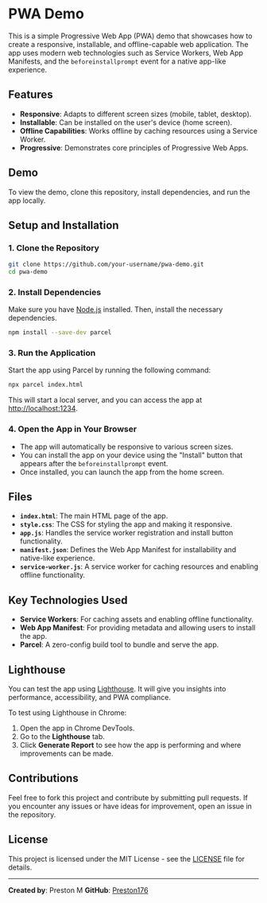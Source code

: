 
# PWA Demo

This is a simple Progressive Web App (PWA) demo that showcases how to create a responsive, installable, and offline-capable web application. The app uses modern web technologies such as Service Workers, Web App Manifests, and the `beforeinstallprompt` event for a native app-like experience.

## Features

- **Responsive**: Adapts to different screen sizes (mobile, tablet, desktop).
- **Installable**: Can be installed on the user's device (home screen).
- **Offline Capabilities**: Works offline by caching resources using a Service Worker.
- **Progressive**: Demonstrates core principles of Progressive Web Apps.

## Demo

To view the demo, clone this repository, install dependencies, and run the app locally.

## Setup and Installation

### 1. Clone the Repository

```bash
git clone https://github.com/your-username/pwa-demo.git
cd pwa-demo
```

### 2. Install Dependencies

Make sure you have [Node.js](https://nodejs.org/) installed. Then, install the necessary dependencies.

```bash
npm install --save-dev parcel
```

### 3. Run the Application

Start the app using Parcel by running the following command:

```bash
npx parcel index.html
```

This will start a local server, and you can access the app at [http://localhost:1234](http://localhost:1234).

### 4. Open the App in Your Browser

- The app will automatically be responsive to various screen sizes.
- You can install the app on your device using the "Install" button that appears after the `beforeinstallprompt` event.
- Once installed, you can launch the app from the home screen.

## Files

- **`index.html`**: The main HTML page of the app.
- **`style.css`**: The CSS for styling the app and making it responsive.
- **`app.js`**: Handles the service worker registration and install button functionality.
- **`manifest.json`**: Defines the Web App Manifest for installability and native-like experience.
- **`service-worker.js`**: A service worker for caching resources and enabling offline functionality.

## Key Technologies Used

- **Service Workers**: For caching assets and enabling offline functionality.
- **Web App Manifest**: For providing metadata and allowing users to install the app.
- **Parcel**: A zero-config build tool to bundle and serve the app.

## Lighthouse

You can test the app using [Lighthouse](https://developers.google.com/web/tools/lighthouse). It will give you insights into performance, accessibility, and PWA compliance.

To test using Lighthouse in Chrome:

1. Open the app in Chrome DevTools.
2. Go to the **Lighthouse** tab.
3. Click **Generate Report** to see how the app is performing and where improvements can be made.

## Contributions

Feel free to fork this project and contribute by submitting pull requests. If you encounter any issues or have ideas for improvement, open an issue in the repository.

## License

This project is licensed under the MIT License - see the [LICENSE](LICENSE) file for details.

---

**Created by**: Preston M
**GitHub**: [Preston176](https://github.com/preston176)
